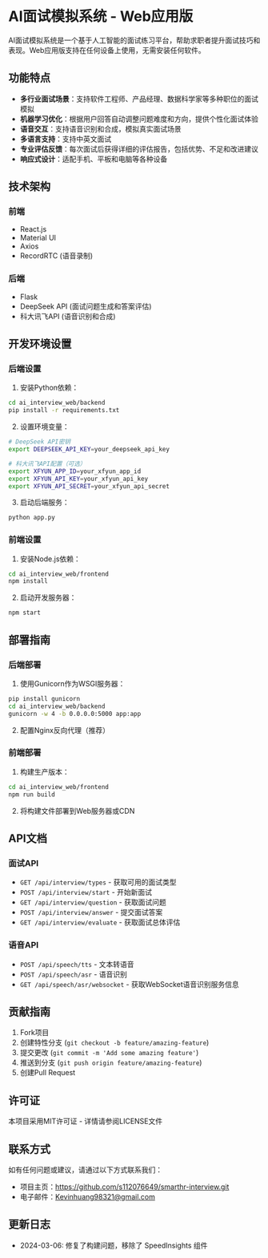 # AI面试模拟系统 - Web应用版

AI面试模拟系统是一个基于人工智能的面试练习平台，帮助求职者提升面试技巧和表现。Web应用版支持在任何设备上使用，无需安装任何软件。

## 功能特点

- **多行业面试场景**：支持软件工程师、产品经理、数据科学家等多种职位的面试模拟
- **机器学习优化**：根据用户回答自动调整问题难度和方向，提供个性化面试体验
- **语音交互**：支持语音识别和合成，模拟真实面试场景
- **多语言支持**：支持中英文面试
- **专业评估反馈**：每次面试后获得详细的评估报告，包括优势、不足和改进建议
- **响应式设计**：适配手机、平板和电脑等各种设备

## 技术架构

### 前端
- React.js
- Material UI
- Axios
- RecordRTC (语音录制)

### 后端
- Flask
- DeepSeek API (面试问题生成和答案评估)
- 科大讯飞API (语音识别和合成)

## 开发环境设置

### 后端设置

1. 安装Python依赖：

```bash
cd ai_interview_web/backend
pip install -r requirements.txt
```

2. 设置环境变量：

```bash
# DeepSeek API密钥
export DEEPSEEK_API_KEY=your_deepseek_api_key

# 科大讯飞API配置（可选）
export XFYUN_APP_ID=your_xfyun_app_id
export XFYUN_API_KEY=your_xfyun_api_key
export XFYUN_API_SECRET=your_xfyun_api_secret
```

3. 启动后端服务：

```bash
python app.py
```

### 前端设置

1. 安装Node.js依赖：

```bash
cd ai_interview_web/frontend
npm install
```

2. 启动开发服务器：

```bash
npm start
```

## 部署指南

### 后端部署

1. 使用Gunicorn作为WSGI服务器：

```bash
pip install gunicorn
cd ai_interview_web/backend
gunicorn -w 4 -b 0.0.0.0:5000 app:app
```

2. 配置Nginx反向代理（推荐）

### 前端部署

1. 构建生产版本：

```bash
cd ai_interview_web/frontend
npm run build
```

2. 将构建文件部署到Web服务器或CDN

## API文档

### 面试API

- `GET /api/interview/types` - 获取可用的面试类型
- `POST /api/interview/start` - 开始新面试
- `GET /api/interview/question` - 获取面试问题
- `POST /api/interview/answer` - 提交面试答案
- `GET /api/interview/evaluate` - 获取面试总体评估

### 语音API

- `POST /api/speech/tts` - 文本转语音
- `POST /api/speech/asr` - 语音识别
- `GET /api/speech/asr/websocket` - 获取WebSocket语音识别服务信息

## 贡献指南

1. Fork项目
2. 创建特性分支 (`git checkout -b feature/amazing-feature`)
3. 提交更改 (`git commit -m 'Add some amazing feature'`)
4. 推送到分支 (`git push origin feature/amazing-feature`)
5. 创建Pull Request

## 许可证

本项目采用MIT许可证 - 详情请参阅LICENSE文件

## 联系方式

如有任何问题或建议，请通过以下方式联系我们：

- 项目主页：https://github.com/s112076649/smarthr-interview.git
- 电子邮件：Kevinhuang98321@gmail.com

## 更新日志

- 2024-03-06: 修复了构建问题，移除了 SpeedInsights 组件 